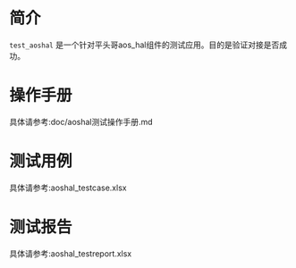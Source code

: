 # 简介

`test_aoshal` 是一个针对平头哥aos_hal组件的测试应用。目的是验证对接是否成功。

# 操作手册

具体请参考:doc/aoshal测试操作手册.md

# 测试用例

具体请参考:aoshal_testcase.xlsx

# 测试报告

具体请参考:aoshal_testreport.xlsx

